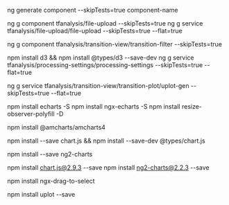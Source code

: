 ng generate component --skipTests=true component-name

ng g component tfanalysis/file-upload --skipTests=true
ng g service tfanalysis/file-upload/file-upload --skipTests=true --flat=true

ng g component tfanalysis/transition-view/transition-filter --skipTests=true

npm install d3 && npm install @types/d3 --save-dev
ng g service tfanalysis/processing-settings/processing-settings --skipTests=true --flat=true

ng g service tfanalysis/transition-view/transition-plot/uplot-gen --skipTests=true --flat=true

npm install echarts -S
npm install ngx-echarts -S
npm install resize-observer-polyfill -D

npm install @amcharts/amcharts4


npm install --save chart.js && npm install --save-dev @types/chart.js

npm install --save ng2-charts

npm install chart.js@2.9.3 --save
npm install ng2-charts@2.2.3 --save

npm install ngx-drag-to-select

npm install uplot --save